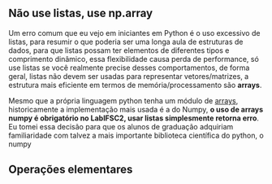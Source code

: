 ## Não use listas, use np.array
Um erro comum que eu vejo em iniciantes em Python é o uso excessivo de listas, para resumir o que poderia ser uma longa aula de estruturas de dados, para que listas possam ter elementos de diferentes tipos e comprimento dinâmico, essa flexibilidade causa perda de performance, só use listas se você realmente precise desses comportamentos, de forma geral, listas não devem ser usadas para representar vetores/matrizes, a estrutura mais eficiente em termos de memória/processamento são **arrays**.

Mesmo que a própria linguagem python tenha um módulo de [arrays](https://docs.python.org/pt-br/3.13/library/array.html), historicamente a implementação mais usada é a do Numpy, **o uso de arrays numpy é obrigatório no LabIFSC2, usar listas simplesmente retorna erro**. Eu tomei essa decisão para que os alunos de graduação adquiriam familiaridade com talvez a mais importante biblioteca científica do python, o numpy 

## Operações elementares